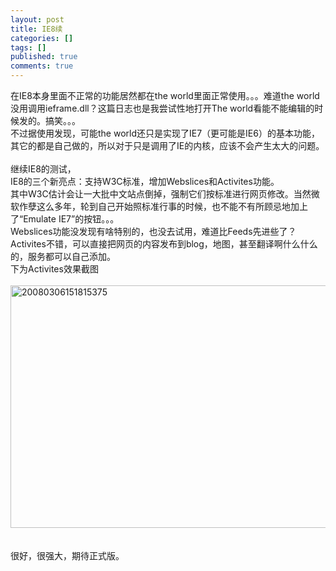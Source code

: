 ```yaml
---
layout: post
title: IE8续
categories: []
tags: []
published: true
comments: true
---
```

<p>在IE8本身里面不正常的功能居然都在the world里面正常使用。。。难道the world没用调用ieframe.dll？这篇日志也是我尝试性地打开The world看能不能编辑的时候发的。搞笑。。。<br />不过据使用发现，可能the world还只是实现了IE7（更可能是IE6）的基本功能，其它的都是自己做的，所以对于只是调用了IE的内核，应该不会产生太大的问题。<br /><br />继续IE8的测试，<br />IE8的三个新亮点：支持W3C标准，增加Webslices和Activites功能。<br />其中W3C估计会让一大批中文站点倒掉，强制它们按标准进行网页修改。当然微软作孽这么多年，轮到自己开始照标准行事的时候，也不能不有所顾忌地加上了“Emulate IE7”的按钮。。。<br />Webslices功能没发现有啥特别的，也没去试用，难道比Feeds先进些了？<br />Activites不错，可以直接把网页的内容发布到blog，地图，甚至翻译啊什么什么的，服务都可以自己添加。<br />下为Activites效果截图<br /><br /><img border="0" alt="20080306151815375" src="http://images.blogcn.com/2008/3/6/3/walkerwang,20080306151848703.png" width="505" height="388" /><br /><br /><br />很好，很强大，期待正式版。</p>
